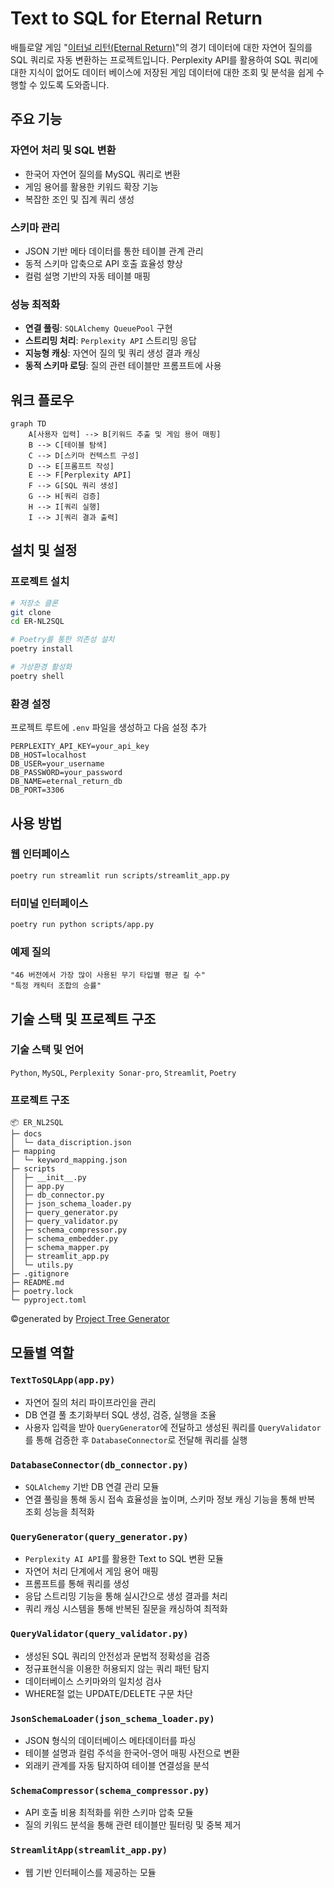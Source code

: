 # Text to SQL for Eternal Return

배틀로얄 게임 "[이터널 리턴(Eternal Return)](https://playeternalreturn.com/main?hl=ko-KR)"의 경기 데이터에 대한 자연어 질의를 SQL 쿼리로 자동 변환하는 프로젝트입니다. Perplexity API를 활용하여 SQL 쿼리에 대한 지식이 없어도 데이터 베이스에 저장된 게임 데이터에 대한 조회 및 분석을 쉽게 수행할 수 있도록 도와줍니다.

## 주요 기능

### 자연어 처리 및 SQL 변환
- 한국어 자연어 질의를 MySQL 쿼리로 변환
- 게임 용어를 활용한 키워드 확장 기능
- 복잡한 조인 및 집계 쿼리 생성

### 스키마 관리
- JSON 기반 메타 데이터를 통한 테이블 관계 관리
- 동적 스키마 압축으로 API 호출 효율성 향상
- 컬럼 설명 기반의 자동 테이블 매핑

### 성능 최적화
- **연결 풀링**: `SQLAlchemy QueuePool` 구현
- **스트리밍 처리**: `Perplexity API` 스트리밍 응답
- **지능형 캐싱**: 자연어 질의 및 쿼리 생성 결과 캐싱
- **동적 스키마 로딩**: 질의 관련 테이블만 프롬프트에 사용

## 워크 플로우
```mermaid
graph TD
    A[사용자 입력] --> B[키워드 추출 및 게임 용어 매핑]
    B --> C[테이블 탐색]
    C --> D[스키마 컨텍스트 구성]
    D --> E[프롬프트 작성]
    E --> F[Perplexity API]
    F --> G[SQL 쿼리 생성]
    G --> H[쿼리 검증]
    H --> I[쿼리 실행]
    I --> J[쿼리 결과 출력]

```

## 설치 및 설정

### 프로젝트 설치
```bash
# 저장소 클론
git clone 
cd ER-NL2SQL

# Poetry를 통한 의존성 설치
poetry install

# 가상환경 활성화
poetry shell
```

### 환경 설정
프로젝트 루트에 `.env` 파일을 생성하고 다음 설정 추가
```env
PERPLEXITY_API_KEY=your_api_key
DB_HOST=localhost
DB_USER=your_username
DB_PASSWORD=your_password
DB_NAME=eternal_return_db
DB_PORT=3306
```

## 사용 방법

### 웹 인터페이스
```bash
poetry run streamlit run scripts/streamlit_app.py
```

### 터미널 인터페이스
```bash
poetry run python scripts/app.py
```

### 예제 질의
```
"46 버전에서 가장 많이 사용된 무기 타입별 평균 킬 수"
"특정 캐릭터 조합의 승률"
```

## 기술 스택 및 프로젝트 구조

### 기술 스택 및 언어
`Python`, `MySQL`, `Perplexity Sonar-pro`, `Streamlit`, `Poetry`

### 프로젝트 구조
```
📦 ER_NL2SQL
├─ docs
│  └─ data_discription.json
├─ mapping
│  └─ keyword_mapping.json
├─ scripts
│  ├─ __init__.py
│  ├─ app.py
│  ├─ db_connector.py
│  ├─ json_schema_loader.py
│  ├─ query_generator.py
│  ├─ query_validator.py
│  ├─ schema_compressor.py
│  ├─ schema_embedder.py
│  ├─ schema_mapper.py
│  ├─ streamlit_app.py
│  └─ utils.py
├─ .gitignore
├─ README.md
├─ poetry.lock
└─ pyproject.toml

```
©generated by [Project Tree Generator](https://woochanleee.github.io/project-tree-generator)

## 모듈별 역할
### `TextToSQLApp(app.py)`
- 자연어 질의 처리 파이프라인을 관리
- DB 연결 풀 초기화부터 SQL 생성, 검증, 실행을 조율
- 사용자 입력을 받아 `QueryGenerator`에 전달하고 생성된 쿼리를 `QueryValidator`를 통해 검증한 후 `DatabaseConnector`로 전달해 쿼리를 실행

### `DatabaseConnector(db_connector.py)`
- `SQLAlchemy` 기반 DB 연결 관리 모듈
- 연결 풀링을 통해 동시 접속 효율성을 높이며, 스키마 정보 캐싱 기능을 통해 반복 조회 성능을 최적화

### `QueryGenerator(query_generator.py)`
- `Perplexity AI API`를 활용한 Text to SQL 변환 모듈
- 자연어 처리 단계에서 게임 용어 매핑
- 프롬프트를 통해 쿼리를 생성
- 응답 스트리밍 기능을 통해 실시간으로 생성 결과를 처리
- 쿼리 캐싱 시스템을 통해 반복된 질문을 캐싱하여 최적화

### `QueryValidator(query_validator.py)`
- 생성된 SQL 쿼리의 안전성과 문법적 정확성을 검증
- 정규표현식을 이용한 허용되지 않는 쿼리 패턴 탐지
- 데이터베이스 스키마와의 일치성 검사
- WHERE절 없는 UPDATE/DELETE 구문 차단

### `JsonSchemaLoader(json_schema_loader.py)`
- JSON 형식의 데이터베이스 메타데이터를 파싱
- 테이블 설명과 컬럼 주석을 한국어-영어 매핑 사전으로 변환
- 외래키 관계를 자동 탐지하여 테이블 연결성을 분석

### `SchemaCompressor(schema_compressor.py)`
- API 호출 비용 최적화를 위한 스키마 압축 모듈
- 질의 키워드 분석을 통해 관련 테이블만 필터링 및 중복 제거

### `StreamlitApp(streamlit_app.py)`
- 웹 기반 인터페이스를 제공하는 모듈
